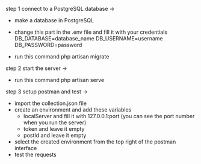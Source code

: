 step 1 connect to a PostgreSQL database ->
  - make a database in PostgreSQL
  - change this part in the .env file and fill it with your credentials
      DB_DATABASE=database_name
      DB_USERNAME=username
      DB_PASSWORD=password

  - run this command
      php artisan migrate

step 2 start the server ->
  - run this command
      php artisan serve

step 3 setup postman and test ->
  - import the collection.json file
  - create an environment and add these variables
    - localServer and fill it with 127.0.0.1:port
        (you can see the port number when you run the server)
    - token and leave it empty
    - postId and leave it empty
  - select the created environment from the top right of the postman interface
  - test the requests
